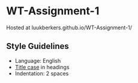 # WT-Assignment-1

Hosted at luukberkers.github.io/WT-Assignment-1/

## Style Guidelines

- Language: English
- [Title case](http://titlecase.com/) in headings
- Indentation: 2 spaces
